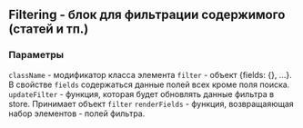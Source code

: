 ## Filtering - блок для фильтрации содержимого (статей и тп.)

### Параметры
  `className` - модификатор класса элемента
  `filter` - объект {fields: {}, ...}. В свойстве `fields` содержаться данные полей всех кроме поля поиска.
  `updateFilter` - функция, которая будет обновлять данные фильтра в store. Принимает объект `filter`
  `renderFields` - функция, возвращаяющая набор элементов - полей фильтра.
